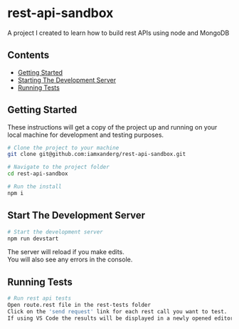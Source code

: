 # rest-api-sandbox

A project I created to learn how to build rest APIs using node and MongoDB

## Contents

- [Getting Started](#getting-started)
- [Starting The Development Server](#starting-the-development-server)
- [Running Tests](#running-tests)

## Getting Started

These instructions will get a copy of the project up and running on your local machine for development and testing purposes.

```bash
# Clone the project to your machine
git clone git@github.com:iamxanderg/rest-api-sandbox.git

# Navigate to the project folder
cd rest-api-sandbox

# Run the install
npm i
```

## Start The Development Server

```bash
# Start the development server
npm run devstart
```

The server will reload if you make edits.\
You will also see any errors in the console.

## Running Tests

```bash
# Run rest api tests
Open route.rest file in the rest-tests folder
Click on the 'send request' link for each rest call you want to test.
If using VS Code the results will be displayed in a newly opened editor window tab.
```
